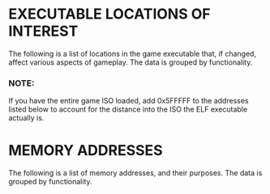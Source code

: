 # **EXECUTABLE LOCATIONS OF INTEREST**
The following is a list of locations in the game executable that, if
changed, affect various aspects of gameplay.  The data is grouped by
functionality.

### **NOTE:**
If you have the entire game ISO loaded, add 0x5FFFFF to the addresses
listed below to account for the distance into the ISO the ELF executable
actually is.

# **MEMORY ADDRESSES**

The following is a list of memory addresses, and their purposes.  The
data is grouped by functionality.
